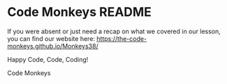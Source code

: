 # Code Monkeys README

If you were absent or just need a recap on what we covered in our lesson, you can find our website here: https://the-code-monkeys.github.io/Monkeys38/

Happy Code, Code, Coding!
 
Code Monkeys